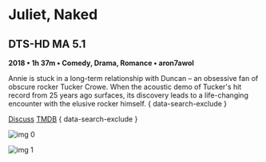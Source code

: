 # Juliet, Naked

## DTS-HD MA 5.1

**2018 • 1h 37m • Comedy, Drama, Romance • aron7awol**

Annie is stuck in a long-term relationship with Duncan – an obsessive fan of obscure rocker Tucker Crowe. When the acoustic demo of Tucker's hit record from 25 years ago surfaces, its discovery leads to a life-changing encounter with the elusive rocker himself.
{ data-search-exclude }

[Discuss](https://www.avsforum.com/threads/bass-eq-for-filtered-movies.2995212/post-57109142)  [TMDB](458344)
{ data-search-exclude }

![img 0](https://i.imgur.com/xp275FV.jpg)

![img 1](https://i.imgur.com/Pk5ndds.png)

